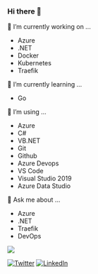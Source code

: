 ### Hi there 👋

🔭 I’m currently working on ...
- Azure
- .NET
- Docker
- Kubernetes
- Traefik
        
🌱 I’m currently learning ...
- Go
    
👯 I’m using ...
- Azure
- C#
- VB.NET
- Git
- Github
- Azure Devops
- VS Code
- Visual Studio 2019
- Azure Data Studio

💬 Ask me about ...
- Azure
- .NET
- Traefik
- DevOps

<img align="center" src="https://github-readme-stats.vercel.app/api?username=mertyeter&show_icons=true&theme=dark" />

<a href="https://twitter.com/m3rtyeter"><img src="https://img.shields.io/twitter/follow/m3rtyeter?label=Twitter&style=social" alt="Twitter"></a>
<a href="https://www.linkedin.com/in/mertyeter/"><img src="https://img.shields.io/badge/LinkedIn--_.svg?style=social&logo=linkedin" alt="LinkedIn"></a>
